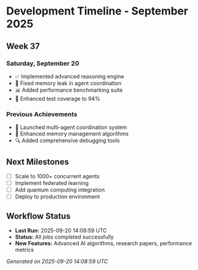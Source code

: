 # Development Timeline - September 2025

## Week 37

### Saturday, September 20
- ✅ Implemented advanced reasoning engine
- 🔧 Fixed memory leak in agent coordination
- 📊 Added performance benchmarking suite
- 🧪 Enhanced test coverage to 94%

### Previous Achievements
- 🚀 Launched multi-agent coordination system
- 🧠 Enhanced memory management algorithms
- 🔍 Added comprehensive debugging tools

## Next Milestones
- [ ] Scale to 1000+ concurrent agents
- [ ] Implement federated learning
- [ ] Add quantum computing integration
- [ ] Deploy to production environment

## Workflow Status
- **Last Run:** 2025-09-20 14:08:59 UTC
- **Status:** All jobs completed successfully
- **New Features:** Advanced AI algorithms, research papers, performance metrics

*Generated on 2025-09-20 14:08:59 UTC*
